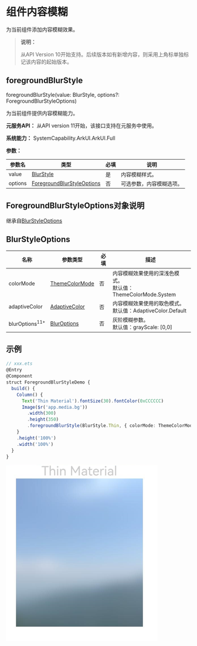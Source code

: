 # 组件内容模糊

为当前组件添加内容模糊效果。

>  **说明：**
>
>  从API Version 10开始支持。后续版本如有新增内容，则采用上角标单独标记该内容的起始版本。

## foregroundBlurStyle

foregroundBlurStyle(value: BlurStyle, options?: ForegroundBlurStyleOptions)

为当前组件提供内容模糊能力。

**元服务API：** 从API version 11开始，该接口支持在元服务中使用。

**系统能力：** SystemCapability.ArkUI.ArkUI.Full

**参数：** 

| 参数名  | 类型                                                         | 必填 | 说明                                                         |
| ------- | ------------------------------------------------------------ | ---- | ------------------------------------------------------------ |
| value   | [BlurStyle](ts-appendix-enums.md#blurstyle9)                 | 是   | 内容模糊样式。 |
| options | [ForegroundBlurStyleOptions](#foregroundblurstyleoptions对象说明) | 否   | 可选参数，内容模糊选项。                                     |

## ForegroundBlurStyleOptions对象说明
继承自[BlurStyleOptions](#blurstyleoptions)

## BlurStyleOptions

| 名称                        | 参数类型                                                | 必填 | 描述                                                         |
| --------------------------- | ------------------------------------------------------- | ---- | ------------------------------------------------------------ |
| colorMode     | [ThemeColorMode](ts-appendix-enums.md#themecolormode10) | 否   | 内容模糊效果使用的深浅色模式。<br/>默认值：ThemeColorMode.System |
| adaptiveColor | [AdaptiveColor](ts-appendix-enums.md#adaptivecolor10)   | 否   | 内容模糊效果使用的取色模式。<br/>默认值：AdaptiveColor.Default |
| blurOptions<sup>11+</sup> | [BlurOptions](ts-appendix-enums.md#bluroptions11)         | 否    | 灰阶模糊参数。<br/>默认值：grayScale: [0,0] |




## 示例

```ts
// xxx.ets
@Entry
@Component
struct ForegroundBlurStyleDemo {
  build() {
    Column() {
      Text('Thin Material').fontSize(30).fontColor(0xCCCCCC)
      Image($r('app.media.bg'))
        .width(300)
        .height(350)
        .foregroundBlurStyle(BlurStyle.Thin, { colorMode: ThemeColorMode.LIGHT, adaptiveColor: AdaptiveColor.DEFAULT })
    }
    .height('100%')
    .width('100%')
  }
}
```

![zh-cn_image_background_blur_style](figures/zh-cn_image_foreground_blur_style.png)